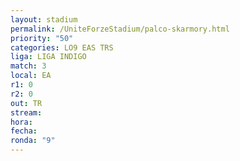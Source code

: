 ```yaml
---
layout: stadium
permalink: /UniteForzeStadium/palco-skarmory.html
priority: "50"
categories: LO9 EAS TRS
liga: LIGA INDIGO
match: 3
local: EA
r1: 0
r2: 0
out: TR
stream: 
hora: 
fecha: 
ronda: "9"
---
```

